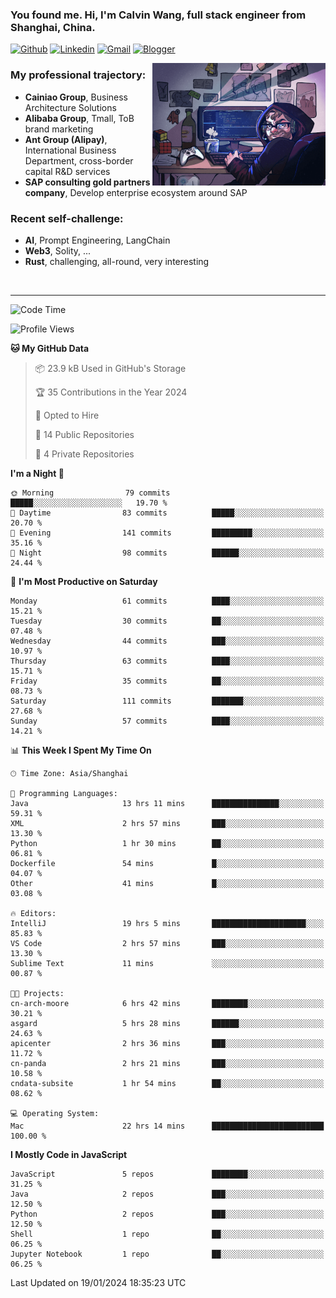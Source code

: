 <!-- Greeting -->
### You found me. Hi, I'm Calvin Wang, full stack engineer from Shanghai, China.

[![Github](https://img.shields.io/badge/-Github-000?style=flat&logo=Github&logoColor=white)](https://github.com/wangjunneil)
[![Linkedin](https://img.shields.io/badge/-LinkedIn-blue?style=flat&logo=Linkedin&logoColor=white)](https://www.linkedin.com/in/wangjunneil/)
[![Gmail](https://img.shields.io/badge/-Gmail-c14438?style=flat&logo=Gmail&logoColor=white)](mailto:wangjunneil@gmail.com)
[![Blogger](https://img.shields.io/badge/-Blogger-gray?style=flat&logo=Blogger&logoColor=white)](https://www.wangjun.dev)

<!--Introduction -->

<img align="right" alt="img" src="https://raw.githubusercontent.com/wangjunneil/wangjunneil/main/imgs/cover_image.png" width="55%" height="auto" />

### My professional trajectory: 
- **Cainiao Group**, Business Architecture Solutions
- **Alibaba Group**, Tmall, ToB brand marketing
- **Ant Group (Alipay)**, International Business Department, cross-border capital R&D services
- **SAP consulting gold partners company**, Develop enterprise ecosystem around SAP
### Recent self-challenge:
- **AI**, Prompt Engineering, LangChain
- **Web3**, Solity, ...
- **Rust**, challenging, all-round, very interesting

<br/>

---
<!-- Your badges -->

<!--START_SECTION:waka-->
![Code Time](http://img.shields.io/badge/Code%20Time-78%20hrs%2041%20mins-blue)

![Profile Views](http://img.shields.io/badge/Profile%20Views-0-blue)

**🐱 My GitHub Data** 

> 📦 23.9 kB Used in GitHub's Storage 
 > 
> 🏆 35 Contributions in the Year 2024
 > 
> 💼 Opted to Hire
 > 
> 📜 14 Public Repositories 
 > 
> 🔑 4 Private Repositories 
 > 
**I'm a Night 🦉** 

```text
🌞 Morning                79 commits          █████░░░░░░░░░░░░░░░░░░░░   19.70 % 
🌆 Daytime                83 commits          █████░░░░░░░░░░░░░░░░░░░░   20.70 % 
🌃 Evening                141 commits         █████████░░░░░░░░░░░░░░░░   35.16 % 
🌙 Night                  98 commits          ██████░░░░░░░░░░░░░░░░░░░   24.44 % 
```
📅 **I'm Most Productive on Saturday** 

```text
Monday                   61 commits          ████░░░░░░░░░░░░░░░░░░░░░   15.21 % 
Tuesday                  30 commits          ██░░░░░░░░░░░░░░░░░░░░░░░   07.48 % 
Wednesday                44 commits          ███░░░░░░░░░░░░░░░░░░░░░░   10.97 % 
Thursday                 63 commits          ████░░░░░░░░░░░░░░░░░░░░░   15.71 % 
Friday                   35 commits          ██░░░░░░░░░░░░░░░░░░░░░░░   08.73 % 
Saturday                 111 commits         ███████░░░░░░░░░░░░░░░░░░   27.68 % 
Sunday                   57 commits          ████░░░░░░░░░░░░░░░░░░░░░   14.21 % 
```


📊 **This Week I Spent My Time On** 

```text
🕑︎ Time Zone: Asia/Shanghai

💬 Programming Languages: 
Java                     13 hrs 11 mins      ███████████████░░░░░░░░░░   59.31 % 
XML                      2 hrs 57 mins       ███░░░░░░░░░░░░░░░░░░░░░░   13.30 % 
Python                   1 hr 30 mins        ██░░░░░░░░░░░░░░░░░░░░░░░   06.81 % 
Dockerfile               54 mins             █░░░░░░░░░░░░░░░░░░░░░░░░   04.07 % 
Other                    41 mins             █░░░░░░░░░░░░░░░░░░░░░░░░   03.08 % 

🔥 Editors: 
IntelliJ                 19 hrs 5 mins       █████████████████████░░░░   85.83 % 
VS Code                  2 hrs 57 mins       ███░░░░░░░░░░░░░░░░░░░░░░   13.30 % 
Sublime Text             11 mins             ░░░░░░░░░░░░░░░░░░░░░░░░░   00.87 % 

🐱‍💻 Projects: 
cn-arch-moore            6 hrs 42 mins       ████████░░░░░░░░░░░░░░░░░   30.21 % 
asgard                   5 hrs 28 mins       ██████░░░░░░░░░░░░░░░░░░░   24.63 % 
apicenter                2 hrs 36 mins       ███░░░░░░░░░░░░░░░░░░░░░░   11.72 % 
cn-panda                 2 hrs 21 mins       ███░░░░░░░░░░░░░░░░░░░░░░   10.58 % 
cndata-subsite           1 hr 54 mins        ██░░░░░░░░░░░░░░░░░░░░░░░   08.62 % 

💻 Operating System: 
Mac                      22 hrs 14 mins      █████████████████████████   100.00 % 
```

**I Mostly Code in JavaScript** 

```text
JavaScript               5 repos             ████████░░░░░░░░░░░░░░░░░   31.25 % 
Java                     2 repos             ███░░░░░░░░░░░░░░░░░░░░░░   12.50 % 
Python                   2 repos             ███░░░░░░░░░░░░░░░░░░░░░░   12.50 % 
Shell                    1 repo              ██░░░░░░░░░░░░░░░░░░░░░░░   06.25 % 
Jupyter Notebook         1 repo              ██░░░░░░░░░░░░░░░░░░░░░░░   06.25 % 
```




 Last Updated on 19/01/2024 18:35:23 UTC
<!--END_SECTION:waka-->
